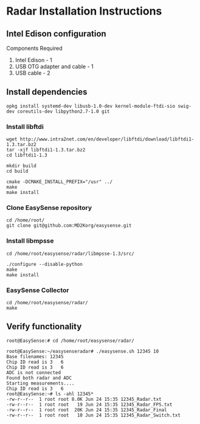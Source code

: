 # Radar Installation Instructions

## Intel Edison configuration
Components Required
1. Intel Edison - 1
2. USB OTG adapter and cable - 1
3.  USB cable - 2

## Install dependencies
```
opkg install systemd-dev libusb-1.0-dev kernel-module-ftdi-sio swig-dev coreutils-dev libpython2.7-1.0 git

```

### Install libftdi
```
wget http://www.intra2net.com/en/developer/libftdi/download/libftdi1-1.3.tar.bz2
tar -xjf libftdi1-1.3.tar.bz2
cd libftdi1-1.3

mkdir build
cd build

cmake -DCMAKE_INSTALL_PREFIX="/usr" ../
make
make install

```


### Clone EasySense repository
```
cd /home/root/
git clone git@github.com:MD2Korg/easysense.git
```

### Install libmpsse
```
cd /home/root/easysense/radar/libmpsse-1.3/src/

./configure --disable-python
make
make install
```

### EasySense Collector
```
cd /home/root/easysense/radar/
make
```

## Verify functionality
```
root@EasySense:# cd /home/root/easysense/radar/

root@EasySense:~/easysenseradar# ./easysense.sh 12345 10
Base filenames: 12345
Chip ID read is 3	6
Chip ID read is 3	6
ADC is not connected
Found both radar and ADC
Starting measurements....
Chip ID read is 3	6
root@EasySense:~# ls -ahl 12345*
-rw-r--r--  1 root root 8.0K Jun 24 15:35 12345_Radar.txt
-rw-r--r--  1 root root   19 Jun 24 15:35 12345_Radar_FPS.txt
-rw-r--r--  1 root root  20K Jun 24 15:35 12345_Radar_Final
-rw-r--r--  1 root root   10 Jun 24 15:35 12345_Radar_Switch.txt
```
